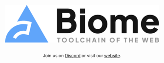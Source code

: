 <div align="center">
  <picture>
    <source media="(prefers-color-scheme: dark)" srcset="https://raw.githubusercontent.com/biomejs/resources/main/svg/slogan-dark-transparent.svg">
    <source media="(prefers-color-scheme: light)" srcset="https://raw.githubusercontent.com/biomejs/resources/main/svg/slogan-light-transparent.svg">
    <img alt="Shows the banner of Biome, with its logo and the phrase 'Toolchain of the web'." src="https://raw.githubusercontent.com/biomejs/resources/main/svg/slogan-light-transparent.svg" width="700">
  </picture>
  <br>
  <br>

  Join us on [Discord](https://discord.gg/BypW39g6Yc) or visit our [website](https://biomejs.dev).
</div>
